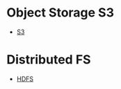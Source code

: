 # Object Storage S3
* [S3](https://www.youtube.com/watch?v=VC0k-noNwOU)

# Distributed FS
* [HDFS](https://www.youtube.com/watch?v=GJYEsEEfjvk&t=616s)
